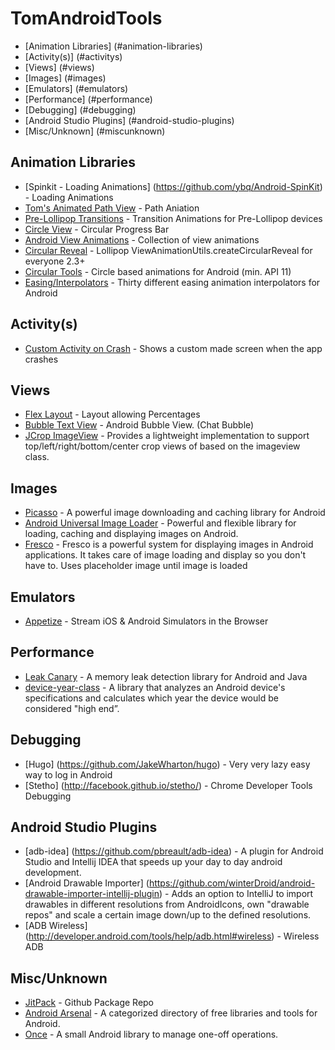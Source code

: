 # TomAndroidTools
* [Animation Libraries] (#animation-libraries)
* [Activity(s)] (#activitys)
* [Views] (#views)
* [Images] (#images)
* [Emulators] (#emulators)
* [Performance] (#performance)
* [Debugging] (#debugging)
* [Android Studio Plugins] (#android-studio-plugins)
* [Misc/Unknown] (#miscunknown)

## Animation Libraries
* [Spinkit - Loading Animations] (https://github.com/ybq/Android-SpinKit) - Loading Animations
* [Tom's Animated Path View](https://github.com/tspaulding0222/AnimatedPathView/tree/master) - Path Aniation
* [Pre-Lollipop Transitions](https://github.com/takahirom/PreLollipopTransition) - Transition Animations for Pre-Lollipop devices
* [Circle View](https://github.com/jakob-grabner/Circle-Progress-View) - Circular Progress Bar
* [Android View Animations](https://github.com/daimajia/AndroidViewAnimations) - Collection of view animations
* [Circular Reveal](https://github.com/ozodrukh/CircularReveal) - Lollipop ViewAnimationUtils.createCircularReveal for everyone 2.3+
* [Circular Tools](https://github.com/AutSoft/CircularTools) - Circle based animations for Android (min. API 11)
* [Easing/Interpolators](https://github.com/cimi-chen/EaseInterpolator) - Thirty different easing animation interpolators for Android 

## Activity(s)
* [Custom Activity on Crash](https://github.com/Ereza/CustomActivityOnCrash) - Shows a custom made screen when the app crashes

## Views
* [Flex Layout](https://github.com/mmin18/FlexLayout) - Layout allowing Percentages
* [Bubble Text View](https://github.com/dupengtao/BubbleTextView) - Android Bubble View. (Chat Bubble)
* [JCrop ImageView](https://github.com/jimcoven/JCropImageView) - Provides a lightweight implementation to support top/left/right/bottom/center crop views of based on the imageview class.

## Images
* [Picasso](https://github.com/square/picasso) - A powerful image downloading and caching library for Android
* [Android Universal Image Loader](https://github.com/nostra13/Android-Universal-Image-Loader) - Powerful and flexible library for loading, caching and displaying images on Android.
* [Fresco](http://frescolib.org/) - Fresco is a powerful system for displaying images in Android applications. It takes care of image loading and display so you don't have to. Uses placeholder image until image is loaded

## Emulators
* [Appetize](https://appetize.io/) - Stream iOS & Android Simulators in the Browser

## Performance
* [Leak Canary](https://github.com/square/leakcanary) - A memory leak detection library for Android and Java
* [device-year-class](https://github.com/facebook/device-year-class) - A library that analyzes an Android device's specifications and calculates which year the device would be considered "high end”.

## Debugging
* [Hugo] (https://github.com/JakeWharton/hugo) - Very very lazy easy way to log in Android
* [Stetho] (http://facebook.github.io/stetho/) - Chrome Developer Tools Debugging

## Android Studio Plugins
* [adb-idea] (https://github.com/pbreault/adb-idea) - A plugin for Android Studio and Intellij IDEA that speeds up your day to day android development.
* [Android Drawable Importer] (https://github.com/winterDroid/android-drawable-importer-intellij-plugin) - Adds an option to IntelliJ to import drawables in different resolutions from AndroidIcons, own "drawable repos" and scale a certain image down/up to the defined resolutions.
* [ADB Wireless] (http://developer.android.com/tools/help/adb.html#wireless) - Wireless ADB

## Misc/Unknown
* [JitPack](https://jitpack.io/) - Github Package Repo
* [Android Arsenal](https://android-arsenal.com/) - A categorized directory of free libraries and tools for Android.
* [Once](https://github.com/jonfinerty/Once) - A small Android library to manage one-off operations.
